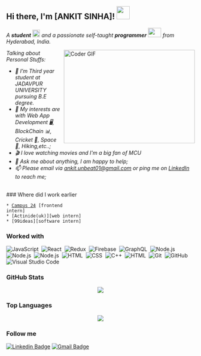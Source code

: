 ## Hi there, I'm [ANKIT SINHA]! <img src="https://raw.githubusercontent.com/TheDudeThatCode/TheDudeThatCode/master/Assets/Hi.gif" width=35 height=35>

<p>
  <em>
    A <b>student</b> <img src="https://raw.githubusercontent.com/TheDudeThatCode/TheDudeThatCode/master/Assets/Medal.gif" width=20 height=20> and a passionate self-taught <b>programmer</b> <img src="https://raw.githubusercontent.com/TheDudeThatCode/TheDudeThatCode/master/Assets/Developer.gif" width=35 height=25> from Hyderabad, India.
  </em>
 </p>

<img align="right" alt="Coder GIF" height=250 width=350 src="https://i.pinimg.com/originals/e4/26/70/e426702edf874b181aced1e2fa5c6cde.gif" />


<em>
  
*Talking about Personal Stuffs:*

- 💼 I’m Third year student at JADAVPUR UNIVERSITY pursuing B.E degree.
- 🤔 My interests are with Web App Development 🖥️, BlockChain 📊, Cricket 🏏, Space 🚀, Hiking,etc..;
- 🎬 I love watching movies and I'm a big fan of MCU <img src="https://www.pngfind.com/pngs/m/173-1737725_captain-americas-shield-hd-png-download.png" width=15 height=15>
- 💬 Ask me about anything, I am happy to help;
- 📫 Please email via ankit.unbeat01@gmail.com or ping me on [LinkedIn](https://www.linkedin.com/in/ankit-sinha-5318721ba/) to reach me;
<br/> 
</em>
### Where did I work earlier

<code>* [Campus 24](https://campus24.in/) [frontend intern]</code>  
<code>* [Actinide(uk)][web intern]</code>  
<code>* [99ideas][software intern]</code>

   
### Worked with 

![JavaScript](https://img.shields.io/badge/-JavaScript-05122A?style=flat&logo=javascript)&nbsp;
![React](https://img.shields.io/badge/-React-05122A?style=flat&logo=react)&nbsp;
![Redux](https://img.shields.io/badge/-Redux-05122A?style=flat&logo=redux)&nbsp;
![Firebase](https://img.shields.io/badge/-Firebase-05122A?style=flat&logo=firebase)&nbsp;
![GraphQL](https://img.shields.io/badge/-GraphQL-05122A?style=flat&logo=graphql)&nbsp;
![Node.js](https://img.shields.io/badge/-Node.js-05122A?style=flat&logo=node.js)&nbsp;
![Node.js](https://img.shields.io/badge/-Figma-05122A?style=flat&logo=figma)&nbsp;
![Node.js](https://img.shields.io/badge/-AdobeXD-05122A?style=flat&logo=adobe-xd)&nbsp;
![HTML](https://img.shields.io/badge/-HTML-05122A?style=flat&logo=HTML5)&nbsp;
![CSS](https://img.shields.io/badge/-CSS-05122A?style=flat&logo=CSS3&logoColor=1572B6)&nbsp;
![C++](https://img.shields.io/badge/-C++-05122A?style=flat&logo=C%2B%2B&logoColor=00599C)&nbsp;
![HTML](https://img.shields.io/badge/-Python-05122A?style=flat&logo=python)&nbsp;
![Git](https://img.shields.io/badge/-Git-05122A?style=flat&logo=git)&nbsp;
![GitHub](https://img.shields.io/badge/-GitHub-05122A?style=flat&logo=github)&nbsp;
![Visual Studio Code](https://img.shields.io/badge/-Visual%20Studio%20Code-05122A?style=flat&logo=visual-studio-code&logoColor=007ACC)&nbsp;

### GitHub Stats

<p align="center">
  <a href = "https://github.com/">
<img src="https://github-readme-stats-aj8vj7k8x.vercel.app/api?username=UnBeAtS01&show_icons=true&title_color=ffc857&icon_color=8ac926&text_color=daf7dc&bg_color=151515&count_private=true&include_all_commits=true">
  </a>
 </p>
 
### Top Languages

<p align="center">
<a href = "https://github.com/UnBeAtS01">
  <img src="https://github-readme-stats-aj8vj7k8x.vercel.app/api/top-langs/?username=UnBeAtS01&layout=compact&title_color=ffc857&icon_color=8ac926&text_color=daf7dc&bg_color=151515&card_width=400">
</a>
</p>

### Follow me

[![Linkedin Badge](https://img.shields.io/badge/-Ankit%20Sinha-blue?style=flat-circle&logo=Linkedin&logoColor=white&link=https://www.linkedin.com/in/ankit-sinha-5318721ba/)](https://www.linkedin.com/in/ankit-sinha-5318721ba/)  [![Gmail Badge](https://img.shields.io/badge/-@ANKITSINHA-d54b3d?style=flat-circle&labelColor=d54b3d&logo=gmail&logoColor=white&link=mailto:ankit.unbeat01@gmail.com)](mailto:ankit.unbeat01@gmail.com)
